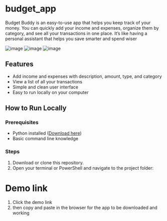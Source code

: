# budget_app
Budget Buddy is an easy-to-use app that helps you keep track of your money. You can quickly add your income and expenses, organize them by category, and see all your transactions in one place. It’s like having a personal assistant that helps you save smarter and spend wiser

![image](https://github.com/user-attachments/assets/3e4ddd3f-044c-4e43-941b-e87ae1c90fa6)
![image](https://github.com/user-attachments/assets/89b85751-7001-4e2a-bdde-552c75f9242a)
![image](https://github.com/user-attachments/assets/3c5a43a9-a254-4c90-a383-9a2cea7a2d74)

## Features

- Add income and expenses with description, amount, type, and category  
- View a list of all your transactions  
- Simple and clean user interface  
- Easy to run locally on your computer

## How to Run Locally

### Prerequisites

- Python installed ([Download here](https://www.python.org/downloads/))  
- Basic command line knowledge  

### Steps

1. Download or clone this repository.  
2. Open your terminal or PowerShell and navigate to the project folder:

# Demo link 
1. Click the demo link
2. then copy and paste in the browser for the app to be downloaded and working 
